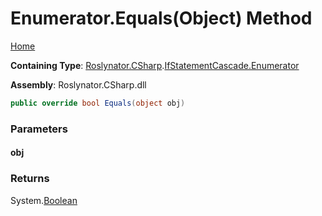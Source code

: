 <a name="_Top"></a>

# Enumerator\.Equals\(Object\) Method

[Home](../../../../../README.md#_Top)

**Containing Type**: [Roslynator.CSharp](../../../README.md#_Top)\.[IfStatementCascade.Enumerator](../README.md#_Top)

**Assembly**: Roslynator\.CSharp\.dll

```csharp
public override bool Equals(object obj)
```

### Parameters

#### obj

### Returns

System\.[Boolean](https://docs.microsoft.com/en-us/dotnet/api/system.boolean)

